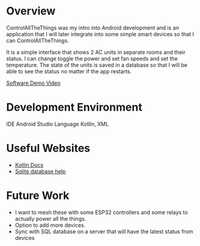 # Overview


ControlAllTheThings was my intro into Android development and is an application
that I will later integrate into some simple smart devices so that I can ControlAllTheThings.

It is a simple interface that shows 2 AC units in separate rooms and their status.
I can change toggle the power and set fan speeds and set the temperature.
The state of the units is saved in a database so that I will be able to see the
status no matter if the app restarts.


[Software Demo Video](https://youtu.be/oz8JgZUQOrU)

# Development Environment

IDE Android Studio
Language Kotlin, XML

# Useful Websites

* [Kotlin Docs](https://kotlinlang.org/docs/kotlin-pdf.html)
* [Sqlite database help](https://www.geeksforgeeks.org/how-to-create-and-add-data-to-sqlite-database-in-android/)

# Future Work

* I want to mesh these with some ESP32 controllers and some relays to actually power all the things.
* Option to add more devices.
* Sync with SQL database on a server that will have the latest status from devices
